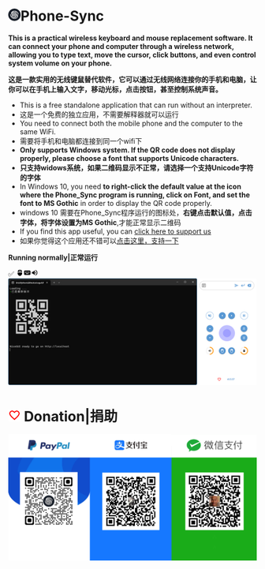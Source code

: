 # <img src="Image/logo.ico" width="25" height="25"/>Phone-Sync
**This is a practical wireless keyboard and mouse replacement software. It can connect your phone and computer through a wireless network, allowing you to type text, move the cursor, click buttons, and even control system volume on your phone.**

**这是一款实用的无线键鼠替代软件，它可以通过无线网络连接你的手机和电脑，让你可以在手机上输入文字，移动光标，点击按钮，甚至控制系统声音。**

- This is a free standalone application that can run without an interpreter.
- 这是一个免费的独立应用，不需要解释器就可以运行
- You need to connect both the mobile phone and the computer to the same WiFi.
- 需要将手机和电脑都连接到同一个wifi下
- **Only supports Windows system. If the QR code does not display properly, please choose a font that supports Unicode characters.**
- **只支持widows系统，如果二维码显示不正常，请选择一个支持Unicode字符的字体**
- In Windows 10, you need **to right-click the default value at the icon where the Phone_Sync program is running, click on Font, and set the font to MS Gothic** in order to display the QR code properly.
- windows 10 需要在Phone_Sync程序运行的图标处，**右键点击默认值，点击字体，将字体设置为MS Gothic**,才能正常显示二维码
- If you find this app useful, you can [click here to support us](#-donation捐助)
- 如果你觉得这个应用还不错可以[点击这里，支持一下](#-donation捐助)

**Running normally|正常运行**

✅ <img src="Image/mouse.svg" height="15px"/><img src="Image/keyboard.svg" height="15px"/><img src="Image/volume.svg" height="15px"/>
<img src="Image/Running normally.png"/>

# <img src="Image/favorite_border_black_24dp.svg" width="25" height="25"/> Donation|捐助
<img src="Image/1697440892823.png"/>
